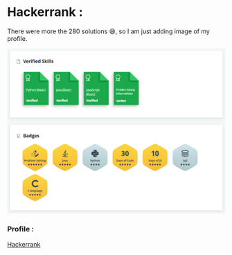 # Hackerrank :

There were more the 280 solutions 😅, so I am just adding image of my profile.

<img width="964" alt="Hackerrank profile" src="https://github.com/tanishk2298/Competitive-Programming/blob/master/Hackerrank/img/Capture.PNG">

### Profile :

[Hackerrank](https://www.hackerrank.com/tsrsharma_22)
